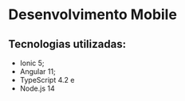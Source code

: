 # Desenvolvimento Mobile

## Tecnologias utilizadas:
- Ionic 5;
- Angular 11;
- TypeScript 4.2 e
- Node.js 14
